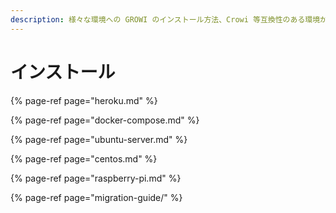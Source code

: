 ```yaml
---
description: 様々な環境への GROWI のインストール方法、Crowi 等互換性のある環境からの移行方法を紹介します
---
```


# インストール

{% page-ref page="heroku.md" %}

{% page-ref page="docker-compose.md" %}

{% page-ref page="ubuntu-server.md" %}

{% page-ref page="centos.md" %}

{% page-ref page="raspberry-pi.md" %}

{% page-ref page="migration-guide/" %}

